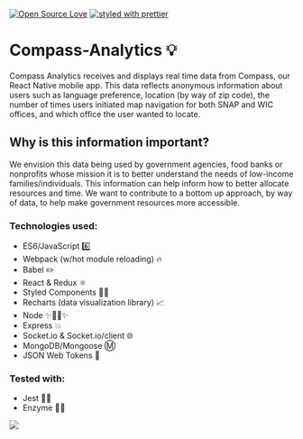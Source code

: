 [![Open Source Love](https://badges.frapsoft.com/os/v1/open-source.svg?v=103)](https://github.com/ellerbrock/open-source-badges/)
[![styled with prettier](https://img.shields.io/badge/styled_with-prettier-ff69b4.svg)](https://github.com/prettier/prettier)

# Compass-Analytics 💡
Compass Analytics receives and displays real time data from Compass, our React Native mobile app. This data reflects anonymous information about users such as language preference, location (by way of zip code), the number of times users initiated map navigation for both SNAP and WIC offices, and which office the user wanted to locate.

## Why is this information important? 
We envision this data being used by government agencies, food banks or nonprofits whose mission it is to better understand the needs of low-income families/individuals. This information can help inform how to better allocate resources and time. We want to contribute to a bottom up approach, by way of data, to help make government resources more accessible.

### Technologies used:
* ES6/JavaScript 6️⃣
* Webpack (w/hot module reloading) 🔥
* Babel ✏️
* React & Redux ⚛️
* Styled Components 💅🏼
* Recharts (data visualization library) 📈
* Node ✨🐢🚀✨
* Express 💥
* Socket.io & Socket.io/client 🌐
* MongoDB/Mongoose Ⓜ️
* JSON Web Tokens 👾

### Tested with:
* Jest 🤹‍♀️
* Enzyme 👩‍🔬


![](https://j.gifs.com/wjo2R8.gif)
